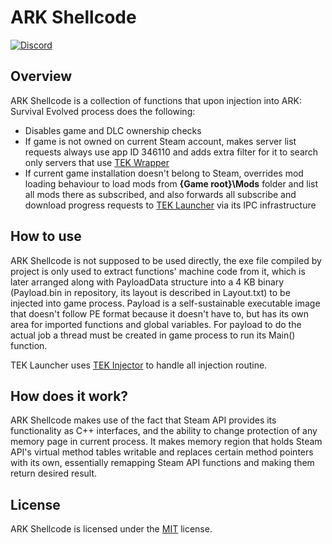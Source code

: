 # ARK Shellcode
[![Discord](https://img.shields.io/discord/937821572285206659?style=flat-square&label=Discord&logo=discord&logoColor=white&color=7289DA)](https://discord.gg/JBUgcwvpfc)

## Overview

ARK Shellcode is a collection of functions that upon injection into ARK: Survival Evolved process does the following:
- Disables game and DLC ownership checks
- If game is not owned on current Steam account, makes server list requests always use app ID 346110 and adds extra filter for it to search only servers that use [TEK Wrapper](https://github.com/Nuclearistt/TEKWrapper)
- If current game installation doesn't belong to Steam, overrides mod loading behaviour to load mods from **{Game root}\Mods** folder and list all mods there as subscribed, and also forwards all subscribe and download progress requests to [TEK Launcher](https://github.com/Nuclearistt/TEKLauncher) via its IPC infrastructure

## How to use

ARK Shellcode is not supposed to be used directly, the exe file compiled by project is only used to extract functions' machine code from it, which is later arranged along with PayloadData structure into a 4 KB binary (Payload.bin in repository, its layout is described in Layout.txt) to be injected into game process. Payload is a self-sustainable executable image that doesn't follow PE format because it doesn't have to, but has its own area for imported functions and global variables. For payload to do the actual job a thread must be created in game process to run its Main() function.  

TEK Launcher uses [TEK Injector](https://github.com/Nuclearistt/TEKInjector) to handle all injection routine.

## How does it work?

ARK Shellcode makes use of the fact that Steam API provides its functionality as C++ interfaces, and the ability to change protection of any memory page in current process. It makes memory region that holds Steam API's virtual method tables writable and replaces certain method pointers with its own, essentially remapping Steam API functions and making them return desired result.

## License

ARK Shellcode is licensed under the [MIT](LICENSE.TXT) license.
